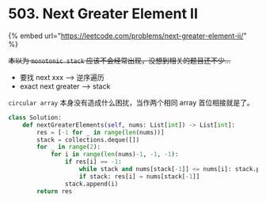 # 503. Next Greater Element II

{% embed url="https://leetcode.com/problems/next-greater-element-ii/" %}

~~本以为 `monotonic stack` 应该不会经常出现，没想到相关的题目还不少...~~

* 要找 next xxx --&gt; 逆序遍历
* exact next greater --&gt; stack

`circular array` 本身没有造成什么困扰，当作两个相同 array 首位相接就是了。 

```python
class Solution:
    def nextGreaterElements(self, nums: List[int]) -> List[int]:
        res = [-1 for _ in range(len(nums))]
        stack = collections.deque([])
        for _ in range(2):
            for i in range(len(nums)-1, -1, -1):
                if res[i] == -1:
                    while stack and nums[stack[-1]] <= nums[i]: stack.pop()
                    if stack: res[i] = nums[stack[-1]]
                stack.append(i)
        return res
```

